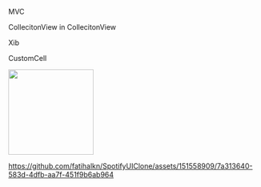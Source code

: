 MVC 

CollecitonView in CollecitonView

Xib

CustomCell


<img width="170" src="https://github.com/fatihalkn/SpotifyUIClone/assets/151558909/8c5141e7-80a2-4f3f-8de5-44a4040a5376">


https://github.com/fatihalkn/SpotifyUIClone/assets/151558909/7a313640-583d-4dfb-aa7f-451f9b6ab964

